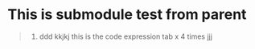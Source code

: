 # __This is submodule test from parent__
> 1. ddd
        kkjkj
        this is the code expression
        tab x 4 times
> jjj
